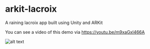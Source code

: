 # arkit-lacroix
A raining lacroix app built using Unity and ARKit

You can see a video of this demo via https://youtu.be/m9xaGxl466A

![alt text](https://github.com/garethpaul/arkit-lacroix/blob/master/Screenshots/demo01.png?raw=true)